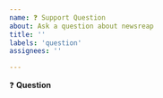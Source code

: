 ```yaml
---
name: ❓ Support Question
about: Ask a question about newsreap
title: ''
labels: 'question'
assignees: ''

---
```


:question: **Question**
<!-- Go ahead and ask your question here :) -->
